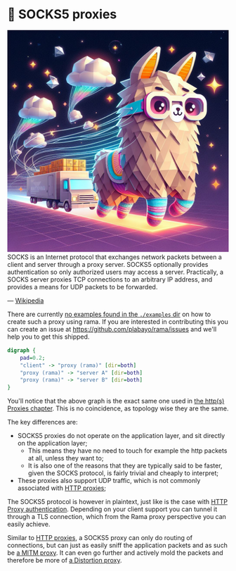 # 🧦 SOCKS5 proxies

<div class="book-article-intro">
    <img src="../img/proxy_llama_socks5.jpeg" alt="artistical representation of rama socks5 proxy as llama carying cargo through space while wearing socks">
    <div>
        SOCKS is an Internet protocol that exchanges network packets between a client and server through a proxy server. SOCKS5 optionally provides authentication so only authorized users may access a server. Practically, a SOCKS server proxies TCP connections to an arbitrary IP address, and provides a means for UDP packets to be forwarded.
        <p>— <a href="https://en.wikipedia.org/wiki/SOCKS">Wikipedia</a></p>
    </div>
</div>

There are currently
[no examples found in the `./examples` dir](https://github.com/plabayo/rama/tree/main/examples)
on how to create such a proxy using rama. If you are interested in contributing this
you can create an issue at <https://github.com/plabayo/rama/issues> and we'll
help you to get this shipped.

<div class="book-article-image-center">

```dot process
digraph {
    pad=0.2;
    "client" -> "proxy (rama)" [dir=both]
    "proxy (rama)" -> "server A" [dir=both]
    "proxy (rama)" -> "server B" [dir=both]
}
```

</div>

You'll notice that the above graph is the exact same one used in
[the http(s) Proxies chapter](./http.md). This is no coincidence,
as topology wise they are the same.

The key differences are:

- SOCKS5 proxies do not operate on the application layer, and sit directly on the application layer;
  - This means they have no need to touch for example the http packets at all, unless they want to;
  - It is also one of the reasons that they are typically said to be faster, given the SOCKS protocol,
    is fairly trivial and cheaply to interpret;
- These proxies also support UDP traffic, which is not commonly associated with [HTTP proxies](./http.md);

The SOCKS5 protocol is however in plaintext, just
like is the case with [HTTP Proxy authentication](./http.md).
Depending on your client support you can tunnel it through a TLS connection,
which from the Rama proxy perspective you can easily achieve.

Similar to [HTTP proxies](./http.md), a SOCKS5 proxy can only do routing of connections,
but can just as easily sniff the application packets and as such be [a MITM proxy](./mitm.md).
It can even go further and actively mold the packets and therefore be more of
[a Distortion proxy](./distort.md).
